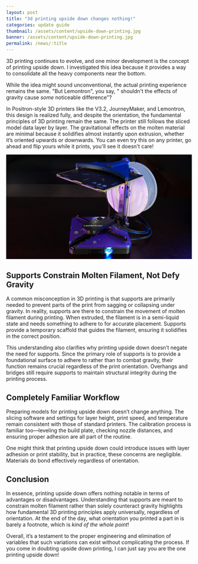```yaml
---
layout: post
title: "3d printing upside down changes nothing!"
categories: update guide
thumbnail: /assets/content/upside-down-printing.jpg
banner: /assets/content/upside-down-printing.jpg
permalink: /news/:title
---
```


3D printing continues to evolve, and one minor development is the concept of printing upside down. I investigated this
idea because it provides a way to consolidate all the heavy components near the bottom.

While the idea might sound unconventional, the actual printing experience remains the same. "But Lemontron", you say, "
shouldn't the effects of gravity cause _some_ noticeable difference"?

In Positron-style 3D printers like the V3.2, JourneyMaker, and Lemontron, this design is realized fully, and despite the
orientation, the fundamental principles of 3D printing remain the same. The printer still follows the sliced model data
layer by layer. The gravitational effects on the molten material are minimal because it solidifies almost instantly upon
extrusion, whether it’s oriented upwards or downwards. You can even try this on any printer, go ahead and flip yours
while it prints, you'll see it doesn't care!

![3D Printing Upside Down](/assets/about/beauty-shot.jpg)

## Supports Constrain Molten Filament, Not Defy Gravity

A common misconception in 3D printing is that supports are primarily needed to prevent parts of the print from sagging
or collapsing under gravity. In reality, supports are there to constrain the movement of molten filament during
printing. When extruded, the filament is in a semi-liquid state and needs something to adhere to for accurate placement.
Supports provide a temporary scaffold that guides the filament, ensuring it solidifies in the correct position.

This understanding also clarifies why printing upside down doesn’t negate the need for supports. Since the primary role
of supports is to provide a foundational surface to adhere to rather than to combat gravity, their function remains
crucial regardless of the print orientation. Overhangs and bridges still require supports to maintain
structural integrity during the printing process.

## Completely Familiar Workflow

Preparing models for printing upside down doesn’t change anything. The slicing software and settings for layer height,
print speed, and temperature remain consistent with those of standard printers. The calibration process is familiar
too—leveling the build plate, checking nozzle distances, and ensuring proper adhesion are all part of the routine.

One might think that printing upside down could introduce issues with layer adhesion or print stability, but in
practice, these concerns are negligible. Materials do bond effectively regardless of orientation.

## Conclusion

In essence, printing upside down offers nothing notable in terms of advantages or disadvantages. Understanding that
supports are meant to constrain molten filament rather than solely counteract gravity highlights how fundamental 3D
printing principles apply universally, regardless of orientation. At the end of the day, what orientation you printed a
part in is barely a footnote, which is _kind of the whole point_!

Overall, it’s a testament to the proper engineering and elimination of variables that such variations can exist without
complicating the process. If you come in doubting upside down printing, I can just say you are the one printing upside
down! 